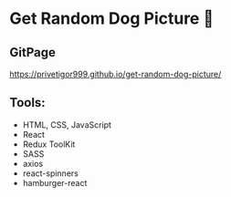 # Get Random Dog Picture 🐾

## GitPage

https://privetigor999.github.io/get-random-dog-picture/

## Tools:

- HTML, CSS, JavaScript
- React
- Redux ToolKit
- SASS
- axios
- react-spinners
- hamburger-react
